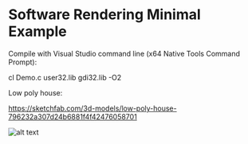 # Software Rendering Minimal Example

Compile with Visual Studio command line (x64 Native Tools Command Prompt):

cl Demo.c user32.lib gdi32.lib -O2

Low poly house:

https://sketchfab.com/3d-models/low-poly-house-796232a307d24b6881f4f42476058701

![alt text](Image1.gif)